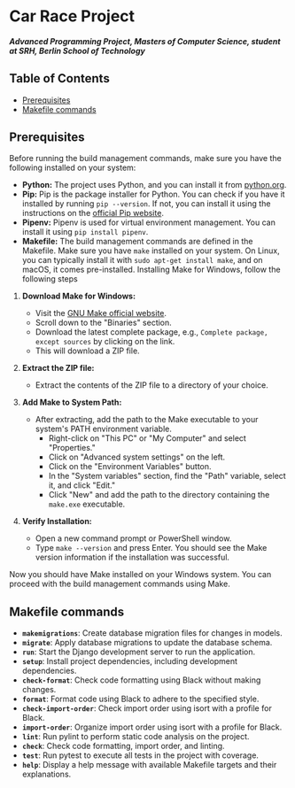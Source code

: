 # Car Race Project

#### ***Advanced Programming Project, Masters of Computer Science, student at SRH, Berlin School of Technology***

## Table of Contents

- [Prerequisites](#prerequisites)
- [Makefile commands](#makefile-commands)

## Prerequisites

Before running the build management commands, make sure you have the following installed on your system:

- **Python:** The project uses Python, and you can install it from [python.org](https://www.python.org/).
- **Pip:** Pip is the package installer for Python. You can check if you have it installed by running `pip --version`. If not, you can install it using the instructions on the [official Pip website](https://pip.pypa.io/en/stable/installation/).
- **Pipenv:** Pipenv is used for virtual environment management. You can install it using `pip install pipenv`.
- **Makefile:** The build management commands are defined in the Makefile. Make sure you have `make` installed on your system. On Linux, you can typically install it with `sudo apt-get install make`, and on macOS, it comes pre-installed. Installing Make for Windows, follow the following steps

1. **Download Make for Windows:**
   - Visit the [GNU Make official website](http://gnuwin32.sourceforge.net/packages/make.htm).
   - Scroll down to the "Binaries" section.
   - Download the latest complete package, e.g., `Complete package, except sources` by clicking on the link.
   - This will download a ZIP file.

2. **Extract the ZIP file:**
   - Extract the contents of the ZIP file to a directory of your choice.

3. **Add Make to System Path:**
   - After extracting, add the path to the Make executable to your system's PATH environment variable.
     - Right-click on "This PC" or "My Computer" and select "Properties."
     - Click on "Advanced system settings" on the left.
     - Click on the "Environment Variables" button.
     - In the "System variables" section, find the "Path" variable, select it, and click "Edit."
     - Click "New" and add the path to the directory containing the `make.exe` executable.

4. **Verify Installation:**
   - Open a new command prompt or PowerShell window.
   - Type `make --version` and press Enter. You should see the Make version information if the installation was successful.

Now you should have Make installed on your Windows system. You can proceed with the build management commands using Make.


## Makefile commands

- **`makemigrations`**: Create database migration files for changes in models.
- **`migrate`**: Apply database migrations to update the database schema.
- **`run`**: Start the Django development server to run the application.
- **`setup`**: Install project dependencies, including development dependencies.
- **`check-format`**: Check code formatting using Black without making changes.
- **`format`**: Format code using Black to adhere to the specified style.
- **`check-import-order`**: Check import order using isort with a profile for Black.
- **`import-order`**: Organize import order using isort with a profile for Black.
- **`lint`**: Run pylint to perform static code analysis on the project.
- **`check`**: Check code formatting, import order, and linting.
- **`test`**: Run pytest to execute all tests in the project with coverage.
- **`help`**: Display a help message with available Makefile targets and their explanations.

